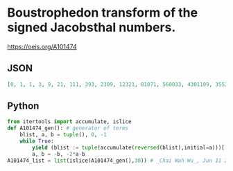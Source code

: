 # Boustrophedon transform of the signed Jacobsthal numbers\.
https://oeis.org/A101474
## JSON
```JSON
[0, 1, 1, 3, 9, 21, 111, 393, 2309, 12321, 81071, 560033, 4301109, 35526921, 316858231, 3025055673, 30815437909, 333492212321, 3821573586591, 46224758487313, 588552491006709, 7868364598774521, 110201454736846151, 1613597716238974953, 24653957361927031509]
```
## Python
```Python
from itertools import accumulate, islice
def A101474_gen(): # generator of terms
    blist, a, b = tuple(), 0, -1
    while True:
        yield (blist := tuple(accumulate(reversed(blist),initial=a)))[-1]
        a, b = -b, -2*a-b
A101474_list = list(islice(A101474_gen(),30)) # _Chai Wah Wu_, Jun 11 2022
```

